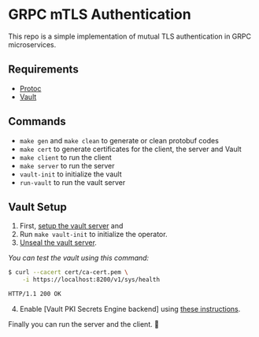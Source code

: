 # GRPC mTLS Authentication

This repo is a simple implementation of mutual TLS authentication in GRPC microservices.

## Requirements

- [Protoc](https://grpc.io/docs/protoc-installation/) 
- [Vault](https://learn.hashicorp.com/vault/)

## Commands

- `make gen` and `make clean` to generate or clean protobuf codes
- `make cert` to generate certificates for the client, the server and Vault
- `make client` to run the client
- `make server` to run the server
- `vault-init` to initialize the vault
- `run-vault` to run the vault server


## Vault Setup

1. First, [setup the vault server](https://learn.hashicorp.com/vault/) and
2. Run `make vault-init` to initialize the operator. 
3. [Unseal the vault server](https://www.vaultproject.io/docs/concepts/seal).

*You can test the vault using this command:*
```bash
$ curl --cacert cert/ca-cert.pem \
    -i https://localhost:8200/v1/sys/health

HTTP/1.1 200 OK
```
4. Enable [Vault PKI Secrets Engine backend] using [these instructions](https://www.vaultproject.io/docs/secrets/pki/index.html).

Finally you can run the server and the client. 🎉

